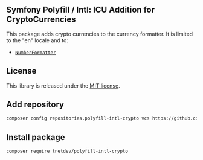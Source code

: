 Symfony Polyfill / Intl: ICU Addition for CryptoCurrencies
----------------------------------------------------------

This package adds crypto currencies to the currency formatter.
It is limited to the "en" locale and to:

- [`NumberFormatter`](https://php.net/NumberFormatter)

## License

This library is released under the [MIT license](LICENSE).

## Add repository

```bash
composer config repositories.polyfill-intl-crypto vcs https://github.com/Rud5G/polyfill-intl-crypto
```

## Install package

```bash
composer require tnetdev/polyfill-intl-crypto
```

